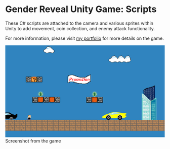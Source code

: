 # Gender Reveal Unity Game: Scripts

These C# scripts are attached to the camera and various sprites within Unity to add movement, coin collection, and enemy attack functionality. 

For more information, please visit [my portfolio](https://christina-wang.com/) for more details on the game. 

![Screenshot of Game](https://github.com/christina-22-wang/reveal/blob/master/gender_reveal_screenshot.png)
Screenshot from the game
